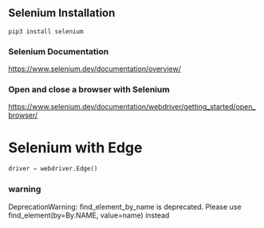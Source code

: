 
## Selenium Installation
```
pip3 install selenium
```
### Selenium Documentation
https://www.selenium.dev/documentation/overview/
### Open and close a browser with Selenium
https://www.selenium.dev/documentation/webdriver/getting_started/open_browser/
# Selenium with Edge
```python
driver = webdriver.Edge()
```

### warning
 DeprecationWarning: find_element_by_name is deprecated. Please use find_element(by=By.NAME, value=name) instead
